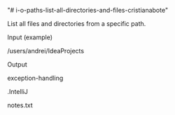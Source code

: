 "# i-o-paths-list-all-directories-and-files-cristianabote" 


List all files and directories from a specific path.

Input (example)

/users/andrei/IdeaProjects

Output

exception-handling

.IntelliJ

notes.txt
